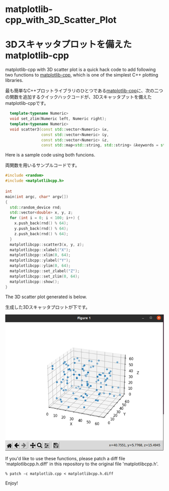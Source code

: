 # matplotlib-cpp_with_3D_Scatter_Plot
# 3Dスキャッタプロットを備えたmatplotlib-cpp

matplotlib-cpp with 3D scatter plot is a quick hack code to add following two functions to [matplotlib-cpp](https://github.com/lava/matplotlib-cpp), which is one of the simplest C++ plotting libraries.

最も簡単なC++プロットライブラリのひとつである[matplotlib-cpp](https://github.com/lava/matplotlib-cpp)に、次の二つの関数を追加するクイックハックコードが、3Dスキャッタプットを備えたmatplotlib-cppです。

```cpp
  template<typename Numeric>
  void set_zlim(Numeric left, Numeric right);
  template<typename Numeric>
  void scatter3(const std::vector<Numeric> &x,
                const std::vector<Numeric> &y,
                const std::vector<Numeric> &z,
                const std::map<std::string, std::string> &keywords = std::map<std::string, std::string>());
```

Here is a sample code using both funcions.

両関数を用いるサンプルコードです。

```cpp
#include <random>
#include <matplotlibcpp.h>

int
main(int argc, char* argv[])
{
  std::random_device rnd;
  std::vector<double> x, y, z;
  for (int i = 0; i < 100; i++) {
    x.push_back(rnd() % 64);
    y.push_back(rnd() % 64);
    z.push_back(rnd() % 64);
  }
  matplotlibcpp::scatter3(x, y, z);
  matplotlibcpp::xlabel("X");
  matplotlibcpp::xlim(0, 64);
  matplotlibcpp::ylabel("Y");
  matplotlibcpp::ylim(0, 64);
  matplotlibcpp::set_zlabel("Z");
  matplotlibcpp::set_zlim(0, 64);
  matplotlibcpp::show();
}
```

The 3D scatter plot generated is below.

生成した3Dスキャッタプロットが下です。

![scatter plot](https://github.com/ShizSak/matplotlib-cpp_with_3D_Scatter_Plot/blob/main/matplotlib-cpp-with-3D-scatter-plot-sample.png)

If you'd like to use these functions, please patch a diff file 'matplotlibcpp.h.diff' in this repository to the original file 'matplotlibcpp.h'.

```
% patch -c matplotlib.cpp < matplotlibcpp.h.diff
```


Enjoy!
